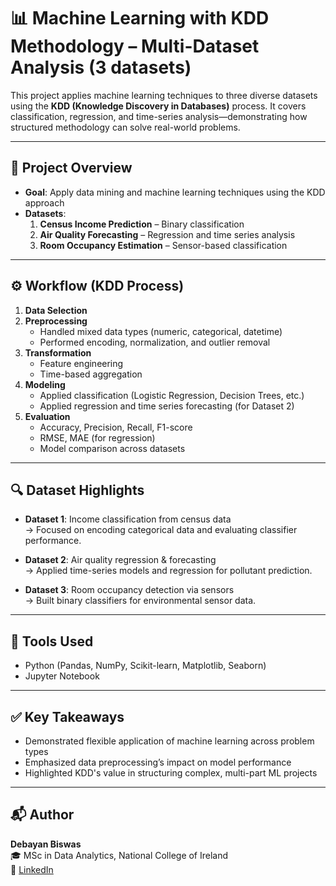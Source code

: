 # 📊 Machine Learning with KDD Methodology – Multi-Dataset Analysis (3 datasets)

This project applies machine learning techniques to three diverse datasets using the **KDD (Knowledge Discovery in Databases)** process. It covers classification, regression, and time-series analysis—demonstrating how structured methodology can solve real-world problems.

---

## 🧠 Project Overview

- **Goal**: Apply data mining and machine learning techniques using the KDD approach
- **Datasets**:
  1. **Census Income Prediction** – Binary classification
  2. **Air Quality Forecasting** – Regression and time series analysis
  3. **Room Occupancy Estimation** – Sensor-based classification

---

## ⚙️ Workflow (KDD Process)

1. **Data Selection**
2. **Preprocessing**
   - Handled mixed data types (numeric, categorical, datetime)
   - Performed encoding, normalization, and outlier removal
3. **Transformation**
   - Feature engineering
   - Time-based aggregation
4. **Modeling**
   - Applied classification (Logistic Regression, Decision Trees, etc.)
   - Applied regression and time series forecasting (for Dataset 2)
5. **Evaluation**
   - Accuracy, Precision, Recall, F1-score
   - RMSE, MAE (for regression)
   - Model comparison across datasets

---

## 🔍 Dataset Highlights

- **Dataset 1**: Income classification from census data  
  → Focused on encoding categorical data and evaluating classifier performance.

- **Dataset 2**: Air quality regression & forecasting  
  → Applied time-series models and regression for pollutant prediction.

- **Dataset 3**: Room occupancy detection via sensors  
  → Built binary classifiers for environmental sensor data.

---

## 🧰 Tools Used

- Python (Pandas, NumPy, Scikit-learn, Matplotlib, Seaborn)
- Jupyter Notebook

---

## ✅ Key Takeaways

- Demonstrated flexible application of machine learning across problem types
- Emphasized data preprocessing’s impact on model performance
- Highlighted KDD's value in structuring complex, multi-part ML projects

---

## 📬 Author

**Debayan Biswas**   
🎓 MSc in Data Analytics, National College of Ireland  
🔗 [LinkedIn](https://www.linkedin.com/in/debayanb93/)

